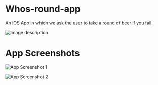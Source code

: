 # Whos-round-app

An iOS App in which we ask the user to take a round of beer if you fail.


![Image description](https://i.imgur.com/sR6FPhi.jpg)

# App Screenshots

![App Screenshot 1](https://i.imgur.com/H6NcLrD.png)

![App Screenshot 2](https://i.imgur.com/lKHpKkB.png)
